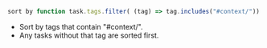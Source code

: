 <!-- placeholder to force blank line before included text -->


```javascript
sort by function task.tags.filter( (tag) => tag.includes("#context/")).sort().join(",")
```

- Sort by tags that contain "#context/".
- Any tasks without that tag are sorted first.


<!-- placeholder to force blank line after included text -->

